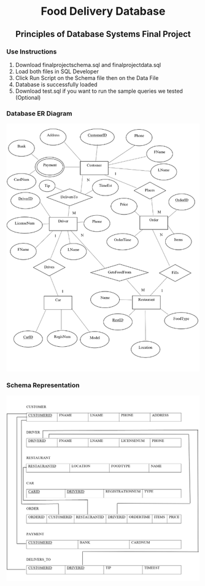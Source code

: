 <h1 align="center"> Food Delivery Database</h1>
<h2 align="center"> Principles of Database Systems Final Project</h2>

### Use Instructions
1. Download finalprojectschema.sql and finalprojectdata.sql
2. Load both files in SQL Developer
3. Click Run Script on the Schema file then on the Data File
4. Database is successfully loaded
5. Download test.sql if you want to run the sample queries we tested (Optional)

### Database ER Diagram
![alt text](https://github.com/liamtw22/delivery_database/blob/master/images/ER%20Diagram.png "ER Diagram")

### Schema Representation
![alt text](https://github.com/liamtw22/delivery_database/blob/master/images/Schema.png "Schema")




